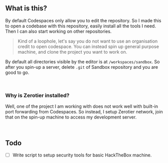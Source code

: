 ## What is this?

By default Codespaces only allow you to edit the repository. So I made this to open a codebase with this repository, easily install all the tools I need. Then I can also start working on other repositories.

> Kind of a loophole, let's say you do not want to use an organisation credit to open codespace. You can instead spin up general purpose machine, and clone the project you want to work on.

By default all directories visible by the editor is at `/workspaces/sandbox`. So after you spin-up a server, delete `.git` of Sandbox repository and you are good to go.

<br/>

### Why is Zerotier installed?

Well, one of the project I am working with does not work well with built-in port forwarding from Codespaces. So instead, I setup Zerotier network, join that on the spin-up machine to access my development server.

</br>

## Todo

- [ ] Write script to setup security tools for basic HackTheBox machine.
